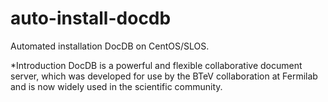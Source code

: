 # auto-install-docdb
Automated installation DocDB on CentOS/SLOS.

*Introduction
DocDB is a powerful and flexible collaborative document server, which was developed for use by the BTeV collaboration at Fermilab and is now widely used in the scientific community.  
